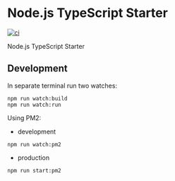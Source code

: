 # Node.js TypeScript Starter

[![ci](https://github.com/mhf-ir/Node.js-TypeScript-Starter/actions/workflows/ci.yml/badge.svg)](https://github.com/mhf-ir/Node.js-TypeScript-Starter/actions/workflows/ci.yml)

Node.js TypeScript Starter

## Development

In separate terminal run two watches:

```
npm run watch:build
npm run watch:run
```

Using PM2:

- development

```
npm run watch:pm2
```

- production

```
npm run start:pm2
```
